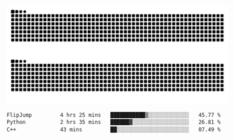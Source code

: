 ![Snake Animation](https://raw.githubusercontent.com/tomhea/tomhea/output/github-contribution-grid-snake-dark.svg#gh-dark-mode-only)
![Snake Animation](https://raw.githubusercontent.com/tomhea/tomhea/output/github-contribution-grid-snake.svg#gh-light-mode-only)

<p></p>

<!--START_SECTION:waka-->

```txt
FlipJump         4 hrs 25 mins   ███████████▒░░░░░░░░░░░░░   45.77 %
Python           2 hrs 35 mins   ██████▓░░░░░░░░░░░░░░░░░░   26.81 %
C++              43 mins         ██░░░░░░░░░░░░░░░░░░░░░░░   07.49 %
```

<!--END_SECTION:waka-->
